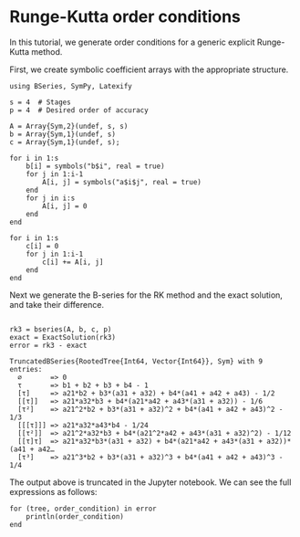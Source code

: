 # Runge-Kutta order conditions

In this tutorial, we generate order conditions for a generic explicit Runge-Kutta method.

First, we create symbolic coefficient arrays with the appropriate structure.


```@example bseries-RK-order-conditions
using BSeries, SymPy, Latexify

s = 4  # Stages
p = 4  # Desired order of accuracy

A = Array{Sym,2}(undef, s, s)
b = Array{Sym,1}(undef, s)
c = Array{Sym,1}(undef, s);
```


```@example bseries-RK-order-conditions
for i in 1:s
    b[i] = symbols("b$i", real = true)
    for j in 1:i-1
        A[i, j] = symbols("a$i$j", real = true)
    end
    for j in i:s
        A[i, j] = 0
    end
end

for i in 1:s
    c[i] = 0
    for j in 1:i-1
        c[i] += A[i, j]
    end
end
```

Next we generate the B-series for the RK method and the exact solution, and take their difference.


```@example bseries-RK-order-conditions

rk3 = bseries(A, b, c, p)
exact = ExactSolution(rk3)
error = rk3 - exact
```




    TruncatedBSeries{RootedTree{Int64, Vector{Int64}}, Sym} with 9 entries:
      ∅       => 0
      τ       => b1 + b2 + b3 + b4 - 1
      [τ]     => a21*b2 + b3*(a31 + a32) + b4*(a41 + a42 + a43) - 1/2
      [[τ]]   => a21*a32*b3 + b4*(a21*a42 + a43*(a31 + a32)) - 1/6
      [τ²]    => a21^2*b2 + b3*(a31 + a32)^2 + b4*(a41 + a42 + a43)^2 - 1/3
      [[[τ]]] => a21*a32*a43*b4 - 1/24
      [[τ²]]  => a21^2*a32*b3 + b4*(a21^2*a42 + a43*(a31 + a32)^2) - 1/12
      [[τ]τ]  => a21*a32*b3*(a31 + a32) + b4*(a21*a42 + a43*(a31 + a32))*(a41 + a42…
      [τ³]    => a21^3*b2 + b3*(a31 + a32)^3 + b4*(a41 + a42 + a43)^3 - 1/4



The output above is truncated in the Jupyter notebook.  We can see the full expressions as follows:


```@example bseries-RK-order-conditions
for (tree, order_condition) in error
    println(order_condition)
end
```

